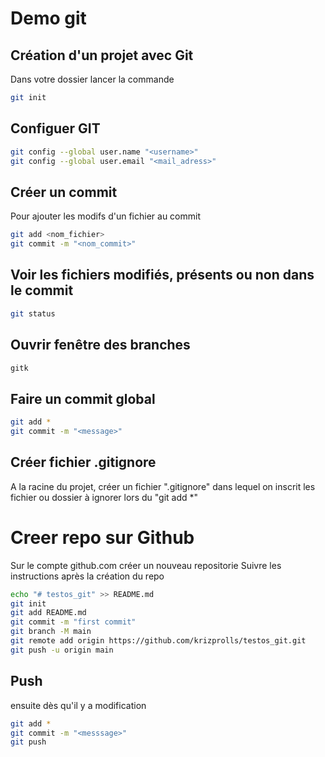 # Demo git

## Création d'un projet avec Git
Dans votre dossier lancer la commande
```sh
git init
```

## Configuer GIT
```sh
git config --global user.name "<username>"
git config --global user.email "<mail_adress>"
```

## Créer un commit
Pour ajouter les modifs d'un fichier au commit
```sh
git add <nom_fichier>
git commit -m "<nom_commit>"
```

## Voir les fichiers modifiés, présents ou non dans le commit
```sh
git status
```

## Ouvrir fenêtre des branches
```sh
gitk
```

## Faire un commit global
```sh
git add *
git commit -m "<message>"
```

## Créer fichier .gitignore
A la racine du projet, créer un fichier ".gitignore" dans lequel on inscrit les fichier ou dossier à ignorer lors du "git add *"


# Creer repo sur Github
Sur le compte github.com créer un nouveau repositorie
Suivre les instructions après la création du repo
```sh
echo "# testos_git" >> README.md
git init
git add README.md
git commit -m "first commit"
git branch -M main
git remote add origin https://github.com/krizprolls/testos_git.git
git push -u origin main
```

## Push
ensuite dès qu'il y a modification
```sh
git add *
git commit -m "<messsage>"
git push
```
